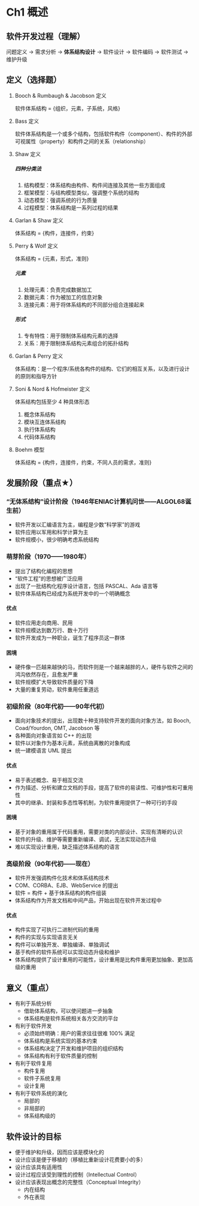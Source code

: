 # Ch1 概述

## 软件开发过程（理解）

问题定义 → 需求分析 → **体系结构设计** → 软件设计 → 软件编码 → 软件测试 → 维护升级

## 定义（选择题）

1. Booch & Rumbaugh & Jacobson 定义

    软件体系结构 = {组织，元素，子系统，风格}
    
2. Bass 定义

    软件体系结构是一个或多个结构，包括软件构件（component）、构件的外部可视属性（property）和构件之间的关系（relationship）
    
3. Shaw 定义

    ##### 四种分类法
    
    1. 结构模型：体系结构由构件、构件间连接及其他一些方面组成
    2. 框架模型：与结构模型类似，强调整个系统的结构
    3. 动态模型：强调系统的行为质量
    4. 过程模型：体系结构是一系列过程的结果
    
4. Garlan & Shaw 定义
 
    体系结构 = {构件，连接件，约束}
    
5. Perry & Wolf 定义

    体系结构 = {元素，形式，准则}
    
    ##### 元素

    1. 处理元素：负责完成数据加工
    2. 数据元素：作为被加工的信息对象
    3. 连接元素：用于将体系结构的不同部分组合连接起来
    
    ##### 形式
    
    1. 专有特性：用于限制体系结构元素的选择
    2. 关系：用于限制体系结构元素组合的拓扑结构

6. Garlan & Perry 定义

    体系结构：是一个程序/系统各构件的结构、它们的相互关系，以及进行设计的原则和指导方针

7. Soni & Nord & Hofmeister 定义

    体系结构包括至少 4 种具体形态
    
    1. 概念体系结构
    2. 模块互连体系结构
    3. 执行体系结构
    4. 代码体系结构

8. Boehm 模型

    体系结构 = {构件，连接件，约束，不同人员的需求，准则}

## 发展阶段（重点★）

### “无体系结构”设计阶段（1946年ENIAC计算机问世——ALGOL68诞生前）

* 软件开发以汇编语言为主，编程是少数“科学家”的游戏
* 软件应用以军用和科学计算为主
* 软件规模小，很少明确考虑系统结构

### 萌芽阶段（1970——1980年）

* 提出了结构化编程的思想
* “软件工程”的思想被广泛应用
* 出现了一批结构化程序设计语言，包括 PASCAL、Ada 语言等
* 软件体系结构已经成为系统开发中的一个明确概念

#### 优点

* 软件应用走向商用、民用
* 软件规模达到数万行、数十万行
* 软件开发成为一种职业，诞生了程序员这一群体

#### 困境

* 硬件像一匹越来越快的马，而软件则是一个越来越胖的人，硬件与软件之间的鸿沟依然存在，且愈发严重
* 软件规模扩大导致软件质量的下降
* 大量的重复劳动，软件重用任重道远

### 初级阶段（80年代初——90年代初）

* 面向对象技术的提出，出现数十种支持软件开发的面向对象方法，如 Booch, Coad/Yourdon, OMT, Jacobson 等
* 各种面向对象语言如 C++ 的出现
* 软件以对象作为基本元素，系统由离散的对象构成
* 统一建模语言 UML 提出

#### 优点

* 易于表述概念、易于相互交流
* 作为描述、分析和建立文档的手段，提高了软件的易读性、可维护性和可重用性
* 其中的继承、封装和多态性等机制，为软件重用提供了一种可行的手段

#### 困境

* 基于对象的重用属于代码重用，需要对类的内部设计、实现有清晰的认识
* 软件的升级、维护等需要重新编译、调试，无法实现动态升级
* 难以实现设计重用，缺乏描述体系结构的语言

### 高级阶段（90年代初——现在）

* 软件开发强调构件化技术和体系结构技术
* COM、CORBA、EJB、WebService 的提出
* 软件 = 构件 + 基于体系结构的构件组装
* 体系结构作为开发文档和中间产品，开始出现在软件开发过程中

#### 优点

* 构件实现了可执行二进制代码的重用
* 构件的实现与实现语言无关
* 构件可以单独开发、单独编译、单独调试
* 基于构件的软件系统可以实现动态升级和维护
* 体系结构提供了设计重用的可能性，设计重用是比构件重用更加抽象、更加高级的重用
  
## 意义（重点）

* 有利于系统分析
    * 借助体系结构，可以使问题进一步抽象
    * 体系结构是软件系统相关各方交流的平台
* 有利于软件开发
    * 必须始终明确：用户的需求往往很难 100% 满足
    * 体系结构是系统实现的基本约束
    * 体系结构决定了开发和维护项目的组织结构
    * 体系结构有利于软件质量的控制
* 有利于软件复用
    * 构件复用
    * 软件子系统复用
    * 设计复用
* 有利于软件系统的演化
    * 局部的
    * 非局部的
    * 体系结构级的

## 软件设计的目标

* 便于维护和升级，因而应该是模块化的
* 设计应该是便于移植的（移植比重新设计花费要小的多）
* 设计应该具有适用性
* 设计过程应该受到理性的控制（Intellectual Control）
* 设计应该表现出概念的完整性（Conceptual Integrity）
    - 内在结构
    - 外在表现

